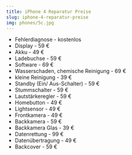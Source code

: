 ```yaml
---
title: iPhone 4 Reparatur Preise
slug: iphone-4-reparatur-preise
img: phones/5c.jpg
---
```


- Fehlerdiagnose - kostenlos
- Display - 59 €
- Akku - 49 €
- Ladebuchse - 59 €
- Software - 69 €
- Wasserschaden, chemische Reinigung - 69 €
- kleine Reinigung - 39 €
- Standby (Ein/ Aus-Schalter) - 59 €
- Stummschalter - 59 €
- Lautstärkeregler - 59 €
- Homebutton - 49 €
- Lightsensor - 49 €
- Frontkamera - 49 €
- Backkamera - 59 €
- Backkamera Glas - 39 €
- Datenrettung - 99 €
- Datenübertragung - 49 €
- Backcover - 59 €

